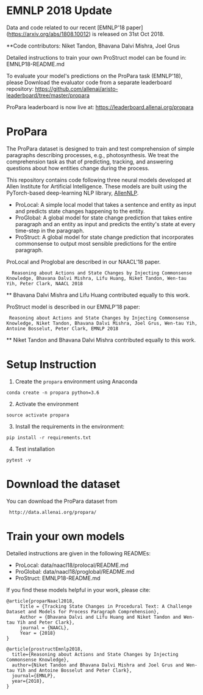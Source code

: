 # EMNLP 2018 Update
Data and code related to our recent [EMNLP'18 paper] (https://arxiv.org/abs/1808.10012) is released on 31st Oct 2018.

**Code contributors: Niket Tandon, Bhavana Dalvi Mishra, Joel Grus

Detailed instructions to train your own ProStruct model can be found in: EMNLP18-README.md

To evaluate your model's predictions on the ProPara task (EMNLP'18),
please Download the evaluator code from a separate leaderboard repository: https://github.com/allenai/aristo-leaderboard/tree/master/propara


ProPara leaderboard is now live at: https://leaderboard.allenai.org/propara


# ProPara
The ProPara dataset is designed to train and test comprehension of simple paragraphs describing processes, e.g., photosynthesis. We treat the comprehension task as that of predicting, tracking, and answering questions about how entities change during the process.

This repository contains code following three neural models developed at Allen Institute for Artificial Intelligence.
These models are built using the PyTorch-based deep-learning NLP library, [AllenNLP](http://allennlp.org/).

 * ProLocal: A simple local model that takes a sentence and entity as input and predicts state changes happening to the entity. 
 * ProGlobal: A global model for state change prediction that takes entire paragraph and an entity as input and predicts the entity's state at every time-step in the paragraph. 
 * ProStruct: A global model for state change prediction that incorporates commonsense to output most sensible predictions for the entire paragraph.

ProLocal and Proglobal are described in our NAACL'18 paper.

  ```
    Reasoning about Actions and State Changes by Injecting Commonsense Knowledge, Bhavana Dalvi Mishra, Lifu Huang, Niket Tandon, Wen-tau Yih, Peter Clark, NAACL 2018
  ```
  ** Bhavana Dalvi Mishra and Lifu Huang contributed equally to this work.


ProStruct model is described in our EMNLP'18 paper:
   ```
    Reasoning about Actions and State Changes by Injecting Commonsense Knowledge, Niket Tandon, Bhavana Dalvi Mishra, Joel Grus, Wen-tau Yih, Antoine Bosselut, Peter Clark, EMNLP 2018
   ```
   ** Niket Tandon and Bhavana Dalvi Mishra contributed equally to this work.

# Setup Instruction

1. Create the `propara` environment using Anaconda

  ```
  conda create -n propara python=3.6
  ```

2. Activate the environment

  ```
  source activate propara
  ```

3. Install the requirements in the environment: 

  ```
  pip install -r requirements.txt
  ```

4. Test installation

 ```
 pytest -v
 ```


# Download the dataset
You can download the ProPara dataset from
  ```
   http://data.allenai.org/propara/
  ``` 

# Train your own models
Detailed instructions are given in the following READMEs:
 * ProLocal: data/naacl18/prolocal/README.md
 * ProGlobal: data/naacl18/proglobal/README.md
 * ProStruct: EMNLP18-README.md

If you find these models helpful in your work, please cite:
```
@article{proparNaacl2018,
     Title = {Tracking State Changes in Procedural Text: A Challenge Dataset and Models for Process Paragraph Comprehension},
     Author = {Bhavana Dalvi and Lifu Huang and Niket Tandon and Wen-tau Yih and Peter Clark},
     journal = {NAACL},
     Year = {2018}
}

@article{prostructEmnlp2018,
  title={Reasoning about Actions and State Changes by Injecting Commonsense Knowledge},
  author={Niket Tandon and Bhavana Dalvi Mishra and Joel Grus and Wen-tau Yih and Antoine Bosselut and Peter Clark},
  journal={EMNLP},
  year={2018},
}
```

